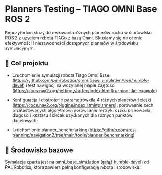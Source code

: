 # Planners Testing – TIAGO OMNI Base ROS 2

Repozytorium służy do testowania różnych planerów ruchu w środowisku ROS 2 z użyciem robota TIAGo z bazą Omni. Skupiamy się na ocenie efektywności i niezawodności dostępnych planerów w środowisku symulacyjnym.

## 🎯 Cel projektu

- Uruchomienie symulacji robota Tiago Omni Base (https://github.com/pal-robotics/omni_base_simulation/tree/humble-devel) i test nawigacji na wczytanej mapie zajętości (https://docs.nav2.org/getting_started/index.html#running-the-example)   

- Konfiguracja i dostrojenie parametrów dla 4 różnych planerów ścieżki (https://docs.nav2.org/plugins/index.html#planners);  porównanie cech przetestowanych algorytmów; porównanie metryk: czasu planowania, długości i kształtu ścieżek uzyskanych dla różnych punktów docelowych;  

- Uruchomienie planner_benchmarking (https://github.com/ros-planning/navigation2/tree/main/tools/planner_benchmarking)


## 🤖 Środowisko bazowe

Symulacja oparta jest na [omni_base_simulation (gałąź humble-devel)](https://github.com/pal-robotics/omni_base_simulation/tree/humble-devel?tab=readme-ov-file) od PAL Robotics, która zawiera pełną konfigurację robota i środowiska.


